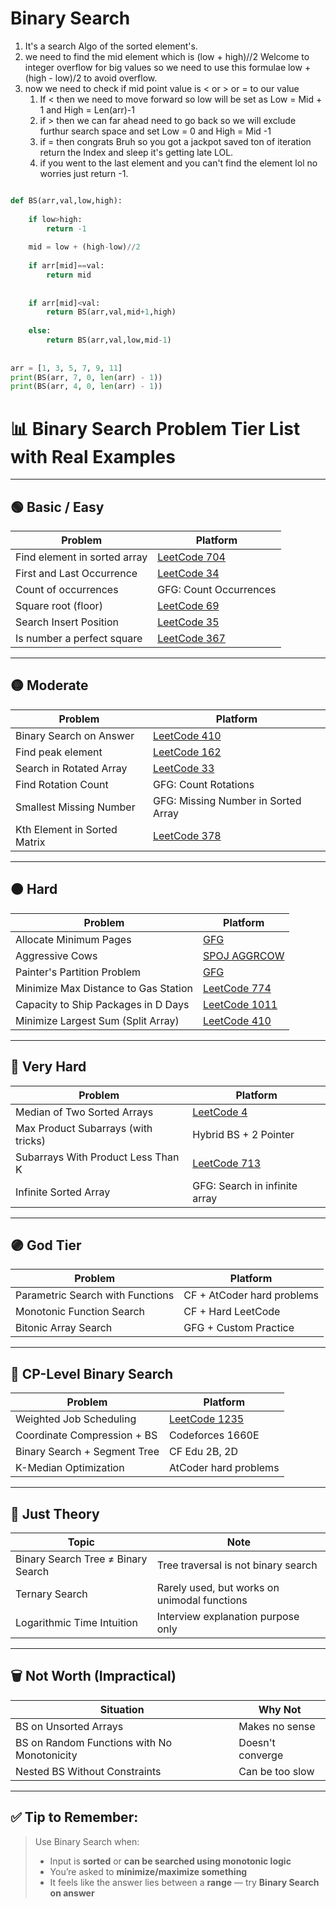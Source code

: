 # Binary Search

1. It's a search Algo of the sorted element's.
2. we need to find the mid element which is (low + high)//2 Welcome to integer overflow for big values so we need to use this formulae low + (high - low)/2 to avoid overflow.
3. now we need to check if mid point value is < or > or = to our value
   1. If < then we need to move forward so low will be set as Low = Mid + 1 and High = Len(arr)-1
   2. if > then we can far ahead need to go back so we will exclude furthur search space and set Low = 0 and High = Mid -1
   3. if = then congrats Bruh so you got a jackpot saved ton of iteration return the Index and sleep it's getting late LOL.
   4. if you went to the last element and you can't find the element lol no worries just return -1.

``` Python Binary Search

def BS(arr,val,low,high):
    
    if low>high:
        return -1
        
    mid = low + (high-low)//2
    
    if arr[mid]==val:
        return mid
    
    
    if arr[mid]<val:
        return BS(arr,val,mid+1,high)
        
    else:
        return BS(arr,val,low,mid-1)
    
    
arr = [1, 3, 5, 7, 9, 11]
print(BS(arr, 7, 0, len(arr) - 1))  
print(BS(arr, 4, 0, len(arr) - 1))  

```

# 📊 Binary Search Problem Tier List with Real Examples

---

## 🟢 Basic / Easy

| Problem | Platform |
|--------|----------|
| Find element in sorted array | [LeetCode 704](https://leetcode.com/problems/binary-search/) |
| First and Last Occurrence | [LeetCode 34](https://leetcode.com/problems/find-first-and-last-position-of-element-in-sorted-array/) |
| Count of occurrences | GFG: Count Occurrences |
| Square root (floor) | [LeetCode 69](https://leetcode.com/problems/sqrtx/) |
| Search Insert Position | [LeetCode 35](https://leetcode.com/problems/search-insert-position/) |
| Is number a perfect square | [LeetCode 367](https://leetcode.com/problems/valid-perfect-square/) |

---

## 🟡 Moderate

| Problem | Platform |
|--------|----------|
| Binary Search on Answer | [LeetCode 410](https://leetcode.com/problems/split-array-largest-sum/) |
| Find peak element | [LeetCode 162](https://leetcode.com/problems/find-peak-element/) |
| Search in Rotated Array | [LeetCode 33](https://leetcode.com/problems/search-in-rotated-sorted-array/) |
| Find Rotation Count | GFG: Count Rotations |
| Smallest Missing Number | GFG: Missing Number in Sorted Array |
| Kth Element in Sorted Matrix | [LeetCode 378](https://leetcode.com/problems/kth-smallest-element-in-a-sorted-matrix/) |

---

## 🟠 Hard

| Problem | Platform |
|--------|----------|
| Allocate Minimum Pages | [GFG](https://practice.geeksforgeeks.org/problems/allocate-minimum-number-of-pages0937/1) |
| Aggressive Cows | [SPOJ AGGRCOW](https://www.spoj.com/problems/AGGRCOW/) |
| Painter's Partition Problem | [GFG](https://practice.geeksforgeeks.org/problems/allocate-minimum-number-of-pages0937/1) |
| Minimize Max Distance to Gas Station | [LeetCode 774](https://leetcode.com/problems/minimize-max-distance-to-gas-station/) |
| Capacity to Ship Packages in D Days | [LeetCode 1011](https://leetcode.com/problems/capacity-to-ship-packages-within-d-days/) |
| Minimize Largest Sum (Split Array) | [LeetCode 410](https://leetcode.com/problems/split-array-largest-sum/) |

---

## 🔴 Very Hard

| Problem | Platform |
|--------|----------|
| Median of Two Sorted Arrays | [LeetCode 4](https://leetcode.com/problems/median-of-two-sorted-arrays/) |
| Max Product Subarrays (with tricks) | Hybrid BS + 2 Pointer |
| Subarrays With Product Less Than K | [LeetCode 713](https://leetcode.com/problems/subarray-product-less-than-k/) |
| Infinite Sorted Array | GFG: Search in infinite array

---

## 🟣 God Tier

| Problem | Platform |
|--------|----------|
| Parametric Search with Functions | CF + AtCoder hard problems |
| Monotonic Function Search | CF + Hard LeetCode |
| Bitonic Array Search | GFG + Custom Practice |

---

## 🧠 CP-Level Binary Search

| Problem | Platform |
|--------|----------|
| Weighted Job Scheduling | [LeetCode 1235](https://leetcode.com/problems/maximum-profit-in-job-scheduling/) |
| Coordinate Compression + BS | Codeforces 1660E |
| Binary Search + Segment Tree | CF Edu 2B, 2D |
| K-Median Optimization | AtCoder hard problems |

---

## 📘 Just Theory

| Topic | Note |
|-------|------|
| Binary Search Tree ≠ Binary Search | Tree traversal is not binary search |
| Ternary Search | Rarely used, but works on unimodal functions |
| Logarithmic Time Intuition | Interview explanation purpose only |

---

## 🗑️ Not Worth (Impractical)

| Situation | Why Not |
|-----------|---------|
| BS on Unsorted Arrays | Makes no sense |
| BS on Random Functions with No Monotonicity | Doesn't converge |
| Nested BS Without Constraints | Can be too slow |

---

## ✅ Tip to Remember:

> Use Binary Search when:
> - Input is **sorted** or **can be searched using monotonic logic**
> - You’re asked to **minimize/maximize something**
> - It feels like the answer lies between a **range** — try **Binary Search on answer**
